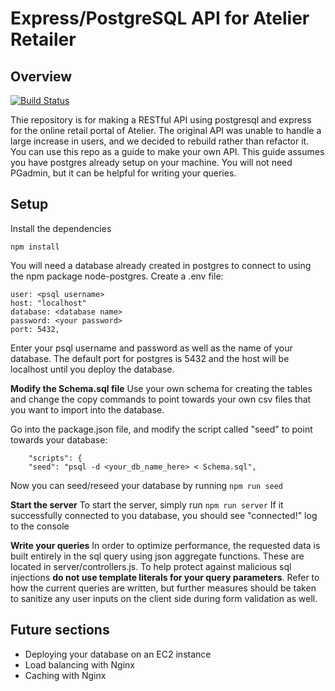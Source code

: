 # Express/PostgreSQL API for Atelier Retailer
## Overview

[![Build Status](https://travis-ci.org/joemccann/dillinger.svg?branch=master)](https://travis-ci.org/joemccann/dillinger)

Thie repository is for making a RESTful API using postgresql and express for the online retail portal of Atelier. The original API was unable to handle a large increase in users, and we decided to rebuild rather than refactor it. You can use this repo as a guide to make your own API. This guide assumes you have postgres already setup on your machine. You will not need PGadmin, but it can be helpful for writing your queries.

## Setup

Install the dependencies
```
npm install
```
You will need a database already created in postgres to connect to using the npm package node-postgres. Create a .env file:
```
user: <psql username>
host: "localhost"
database: <database name>
password: <your password>
port: 5432,
```
Enter your psql username and password as well as the name of your database. The default port for postgres is 5432 and the host will be localhost until you deploy the database. 

**Modify the Schema.sql file** 
    Use your own schema for creating the tables and change the copy commands to point towards your own csv files that you want to import into the database.
    
Go into the package.json file, and modify the script called "seed" to point towards your database:
    
```
    "scripts": {
    "seed": "psql -d <your_db_name_here> < Schema.sql",
```

Now you can seed/reseed your database by running ``npm run seed``

**Start the server**
To start the server, simply run ``npm run server``
If it successfully connected to you database, you should see "connected!" log to the console

**Write your queries**
In order to optimize performance, the requested data is built entirely in the sql query using json aggregate functions. These are located in server/controllers.js. To help protect against malicious sql injections **do not use template literals for your query parameters**. Refer to how the current queries are written, but further measures should be taken to sanitize any user inputs on the client side during form validation as well.

## Future sections
- Deploying your database on an EC2 instance
- Load balancing with Nginx
- Caching with Nginx
